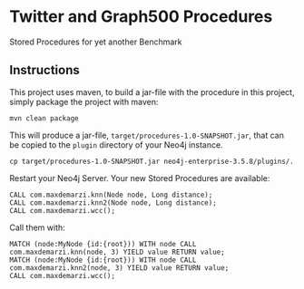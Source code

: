 # Twitter and Graph500 Procedures
Stored Procedures for yet another Benchmark


Instructions
------------ 

This project uses maven, to build a jar-file with the procedure in this
project, simply package the project with maven:

    mvn clean package

This will produce a jar-file, `target/procedures-1.0-SNAPSHOT.jar`,
that can be copied to the `plugin` directory of your Neo4j instance.

    cp target/procedures-1.0-SNAPSHOT.jar neo4j-enterprise-3.5.8/plugins/.
    

Restart your Neo4j Server. Your new Stored Procedures are available:

    CALL com.maxdemarzi.knn(Node node, Long distance);
    CALL com.maxdemarzi.knn2(Node node, Long distance);
    CALL com.maxdemarzi.wcc();
    
Call them with:
        
    MATCH (node:MyNode {id:{root})) WITH node CALL com.maxdemarzi.knn(node, 3) YIELD value RETURN value;
    MATCH (node:MyNode {id:{root})) WITH node CALL com.maxdemarzi.knn2(node, 3) YIELD value RETURN value;    
    CALL com.maxdemarzi.wcc();
    